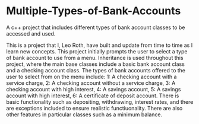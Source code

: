 # Multiple-Types-of-Bank-Accounts
A c++ project that includes different types of bank account classes to be accessed and used.

This is a project that I, Leo Roth, have built and update from time to time as I learn new concepts.
This project initially prompts the user to select a type of bank account to use from a menu.
Inheritance is used throughout this project, where the main base classes include a basic
bank account class and a checking account class. The types of bank accounts offered to the
user to select from on the menu include: 
1: A checking account with a service charge,
2: A checking account without a service charge,
3: A checking account with high interest,
4: A savings account,
5: A savings account with high interest,
6: A certificate of deposit account.
There is basic functionality such as depositing, withdrawing, interest rates, and there 
are exceptions included to ensure realistic functiuonality. There are also other features
in particular classes such as a minimum balance.
